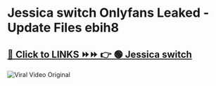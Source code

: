 
 # Jessica switch Onlyfans Leaked - Update Files ebih8

## <h2><a href="https://clipsfans.com/Jessica_switch&ref=git">🔗 Click to LINKS ⏩⏩ 👉 🟢 Jessica switch </a></h2>

<a href="https://clipsfans.com/Jessica_switch&ref=git" rel="nofollow" data-target="animated-image.originalLink"><img src="https://i.ibb.co.com/xMMVF88/686577567.gif" alt="Viral Video Original" style="max-width: 100%; display: inline-block;" data-target="animated-image.originalImage"></a>

